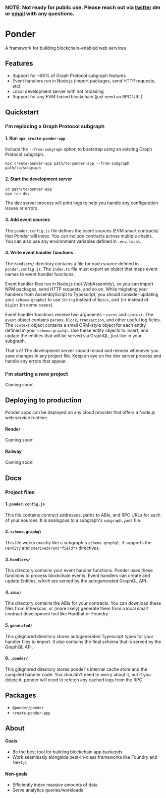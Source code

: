 ### **NOTE: Not ready for public use. Please reach out via [twitter](https://twitter.com/0xOlias) dm or [email](mailto:0xolias@gmail.com) with any questions.**

# Ponder

A framework for building blockchain-enabled web services

## Features

- Support for ~80% of Graph Protocol subgraph features
- Event handlers run in Node.js (import packages, send HTTP requests, etc)
- Local development server with hot reloading
- Support for any EVM-based blockchain (just need an RPC URL)

## Quickstart

### I'm replacing a Graph Protocol subgraph

#### 1. Run `npx create-ponder-app`

Include the `--from-subgraph` option to bootstrap using an existing Graph Protocol subgraph.

```
npx create-ponder-app path/to/ponder-app --from-subgraph path/to/subgraph
```

#### 2. Start the development server

```
cd path/to/ponder-app
npm run dev
```

The dev server process will print logs to help you handle any configuration issues or errors.

#### 3. Add event sources

The `ponder.config.js` file defines the event sources (EVM smart contracts) that Ponder will index. You can include contracts across multiple chains. You can also use any environment variables defined in `.env.local`.

#### 4. Write event handler functions

The `handlers/` directory contains a file for each source defined in `ponder.config.js`. The `index.ts` file must export an object that maps event names to event handler functions.

Event handler files run in Node.js (not WebAssembly), so you can import NPM packages, send HTTP requests, and so on. While migrating your handlers from AssemblyScript to Typescript, you should consider updating your `schema.graphql` to use `String` instead of `Bytes`, and `Int` instead of `BigInt` (in some cases).

Event handler functions receive two arguments - `event` and `context`. The `event` object contains `params`, `block`, `transaction`, and other useful log fields. The `context` object contains a small ORM-style object for each entity defined in your `schema.graphql`. Use these entity objects to insert, and update the entities that will be served via GraphQL, just like in your subgraph.

That's it! The development server should reload and reindex whenever you save changes in any project file. Keep an eye on the dev server process and handle any errors that appear.

### I'm starting a new project

Coming soon!

## Deploying to production

Ponder apps can be deployed on any cloud provider that offers a Node.js web service runtime.

#### Render

Coming soon!

#### Railway

Coming soon!

## Docs

### Project files

#### 1. `ponder.config.js`

This file contains contract addresses, paths to ABIs, and RPC URLs for each of your sources. It is analogous to a subgraph's `subgraph.yaml` file.

#### 2. `schema.graphql`

This file works exactly like a subgraph's `schema.graphql`. It supports the `@entity` and `@derivedFrom("field")` directives.

#### 3. `handlers/`

This directory contains your event handler functions. Ponder uses these functions to process blockchain events. Event handlers can create and update Entities, which are served by the autogenerated GraphQL API.

#### 4. `abis/`

This directory contains the ABIs for your contracts. You can download these files from Etherscan, or (more likely) generate them from a local smart contract development tool like Hardhat or Foundry.

#### 5. `generated/`

This gitignored directory stores autogenerated Typescript types for your handler files to import. It also contains the final schema that is served by the GraphQL API.

#### 6. `.ponder/`

This gitignored directory stores ponder's internal cache store and the compiled handler code. You shouldn't need to worry about it, but if you delete it, ponder will need to refetch any cached logs from the RPC.

## Packages

- `@ponder/ponder`
- `create-ponder-app`

## About

#### Goals

- Be the best tool for building blockchain app backends
- Work seamlessly alongside best-in-class frameworks like Foundry and Next.js

#### Non-goals

- Efficiently index massive amounts of data
- Serve analytics queries/workloads
